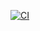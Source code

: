[![CI](https://github.com/dilshodzopirov/EssentialFeedStarter/actions/workflows/ios.yml/badge.svg)](https://github.com/dilshodzopirov/EssentialFeedStarter/actions/workflows/ios.yml)

